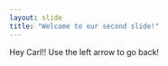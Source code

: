 ```yaml
---
layout: slide
title: "Welcome to our second slide!"
---
```

Hey Carl!!
Use the left arrow to go back!
